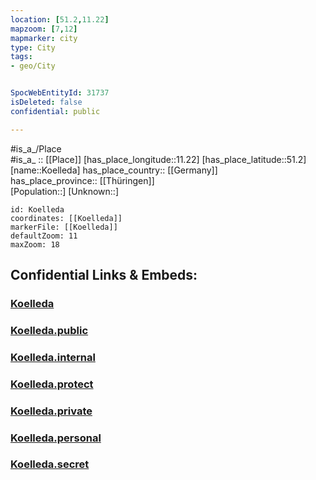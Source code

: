 ```yaml
---
location: [51.2,11.22] 
mapzoom: [7,12] 
mapmarker: city 
type: City
tags:
- geo/City


SpocWebEntityId: 31737
isDeleted: false
confidential: public

---
```

#is_a_/Place  
#is_a_ :: [[Place]] 
[has_place_longitude::11.22] 
[has_place_latitude::51.2] 
[name::Koelleda] 
has_place_country:: [[Germany]]  
has_place_province:: [[Thüringen]]  
[Population::] 
[Unknown::] 


```leaflet
id: Koelleda
coordinates: [[Koelleda]] 
markerFile: [[Koelleda]] 
defaultZoom: 11 
maxZoom: 18
```


## Confidential Links & Embeds: 

### [Koelleda](/_Standards/Earth/Continent/Europe/Europe~Central/Germany/Germany~East/Thüringen/counties~TH/Sömmerda/cities~Sömmerda/Kölleda/City/Koelleda.md) 

### [Koelleda.public](/_public/Earth/Continent/Europe/Europe~Central/Germany/Germany~East/Thüringen/counties~TH/Sömmerda/cities~Sömmerda/Kölleda/City/Koelleda.public.md) 

### [Koelleda.internal](/_internal/Earth/Continent/Europe/Europe~Central/Germany/Germany~East/Thüringen/counties~TH/Sömmerda/cities~Sömmerda/Kölleda/City/Koelleda.internal.md) 

### [Koelleda.protect](/_protect/Earth/Continent/Europe/Europe~Central/Germany/Germany~East/Thüringen/counties~TH/Sömmerda/cities~Sömmerda/Kölleda/City/Koelleda.protect.md) 

### [Koelleda.private](/_private/Earth/Continent/Europe/Europe~Central/Germany/Germany~East/Thüringen/counties~TH/Sömmerda/cities~Sömmerda/Kölleda/City/Koelleda.private.md) 

### [Koelleda.personal](/_personal/Earth/Continent/Europe/Europe~Central/Germany/Germany~East/Thüringen/counties~TH/Sömmerda/cities~Sömmerda/Kölleda/City/Koelleda.personal.md) 

### [Koelleda.secret](/_secret/Earth/Continent/Europe/Europe~Central/Germany/Germany~East/Thüringen/counties~TH/Sömmerda/cities~Sömmerda/Kölleda/City/Koelleda.secret.md)

